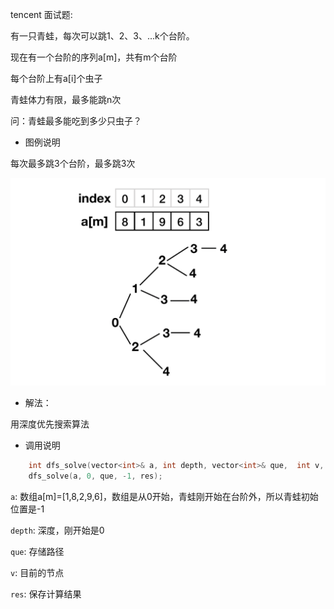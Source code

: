 
tencent 面试题:

有一只青蛙，每次可以跳1、2、3、...k个台阶。

现在有一个台阶的序列a[m]，共有m个台阶

每个台阶上有a[i]个虫子

青蛙体力有限，最多能跳n次

问：青蛙最多能吃到多少只虫子？

+ 图例说明

每次最多跳3个台阶，最多跳3次

![IMAGE](../_imgs/1.png)

+ 解法：

用深度优先搜索算法

+ 调用说明


```c++
    int dfs_solve(vector<int>& a, int depth, vector<int>& que,  int v, int& res);
    dfs_solve(a, 0, que, -1, res);
```

`a`: 数组a[m]=[1,8,2,9,6]，数组是从0开始，青蛙刚开始在台阶外，所以青蛙初始位置是-1

`depth`: 深度，刚开始是0

`que`: 存储路径

`v`: 目前的节点

`res`: 保存计算结果




